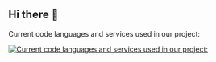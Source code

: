 ## Hi there 👋
Current code languages and services used in our project:

[![Current code languages and services used in our project:](https://skillicons.dev/icons?i=js,html,css,py,md,cf,postgres,raspberrypi,discord)](https://skillicons.dev)
